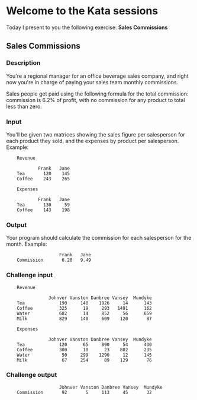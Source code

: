 # Welcome to the Kata sessions

Today I present to you the following exercise: **Sales Commissions**

## Sales Commissions

### Description

You're a regional manager for an office beverage sales company, and right now you're in charge of paying your sales team
monthly commissions.

Sales people get paid using the following formula for the total commission: commission is 6.2% of profit, with no
commission for any product to total less than zero.

### Input

You'll be given two matrices showing the sales figure per salesperson for each product they sold, and the expenses by
product per salesperson. Example:
```
    Revenue 
    
            Frank   Jane
    Tea       120    145
    Coffee    243    265
    
    Expenses
    
            Frank   Jane
    Tea       130     59
    Coffee    143    198
```

### Output

Your program should calculate the commission for each salesperson for the month. Example:

```
                    Frank   Jane
    Commission       6.20   9.49
```

### Challenge input
```
    Revenue
    
                Johnver Vanston Danbree Vansey  Mundyke
    Tea             190     140    1926     14      143
    Coffee          325      19     293   1491      162
    Water           682      14     852     56      659
    Milk            829     140     609    120       87
    
    Expenses
    
                Johnver Vanston Danbree Vansey  Mundyke
    Tea             120      65     890     54      430
    Coffee          300      10      23    802      235
    Water            50     299    1290     12      145
    Milk             67     254      89    129       76
```

### Challenge output
```
                    Johnver Vanston Danbree Vansey  Mundyke
    Commission       92       5     113     45       32
```
